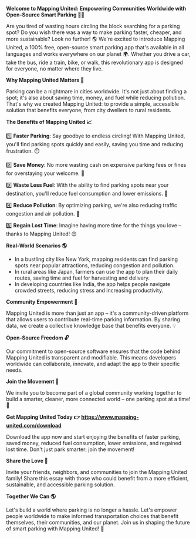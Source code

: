 **Welcome to Mapping United: Empowering Communities Worldwide with Open-Source Smart Parking 🚗💡**

Are you tired of wasting hours circling the block searching for a parking spot? Do you wish there was a way to make parking faster, cheaper, and more sustainable? Look no further! 🌎 We're excited to introduce Mapping United, a 100% free, open-source smart parking app that's available in all languages and works everywhere on our planet 🌍. Whether you drive a car, take the bus, ride a train, bike, or walk, this revolutionary app is designed for everyone, no matter where they live.

**Why Mapping United Matters 🤔**

Parking can be a nightmare in cities worldwide. It's not just about finding a spot; it's also about saving time, money, and fuel while reducing pollution. That's why we created Mapping United: to provide a simple, accessible solution that benefits everyone, from city dwellers to rural residents.

**The Benefits of Mapping United 📈**

1️⃣ **Faster Parking**: Say goodbye to endless circling! With Mapping United, you'll find parking spots quickly and easily, saving you time and reducing frustration. ⏱️

2️⃣ **Save Money**: No more wasting cash on expensive parking fees or fines for overstaying your welcome. 🤑

3️⃣ **Waste Less Fuel**: With the ability to find parking spots near your destination, you'll reduce fuel consumption and lower emissions. 🚀

4️⃣ **Reduce Pollution**: By optimizing parking, we're also reducing traffic congestion and air pollution. 💨

5️⃣ **Regain Lost Time**: Imagine having more time for the things you love – thanks to Mapping United! 😊

**Real-World Scenarios 🌎**

* In a bustling city like New York, mapping residents can find parking spots near popular attractions, reducing congestion and pollution.
* In rural areas like Japan, farmers can use the app to plan their daily routes, saving time and fuel for harvesting and delivery.
* In developing countries like India, the app helps people navigate crowded streets, reducing stress and increasing productivity.

**Community Empowerment 🌟**

Mapping United is more than just an app – it's a community-driven platform that allows users to contribute real-time parking information. By sharing data, we create a collective knowledge base that benefits everyone. 💡

**Open-Source Freedom 🔓**

Our commitment to open-source software ensures that the code behind Mapping United is transparent and modifiable. This means developers worldwide can collaborate, innovate, and adapt the app to their specific needs.

**Join the Movement 🌈**

We invite you to become part of a global community working together to build a smarter, cleaner, more connected world – one parking spot at a time! 💖

**Get Mapping United Today 👉 https://www.mapping-united.com/download**

Download the app now and start enjoying the benefits of faster parking, saved money, reduced fuel consumption, lower emissions, and regained lost time. Don't just park smarter; join the movement!

**Share the Love 🤝**

Invite your friends, neighbors, and communities to join the Mapping United family! Share this essay with those who could benefit from a more efficient, sustainable, and accessible parking solution.

**Together We Can 🌎**

Let's build a world where parking is no longer a hassle. Let's empower people worldwide to make informed transportation choices that benefit themselves, their communities, and our planet. Join us in shaping the future of smart parking with Mapping United! 💪